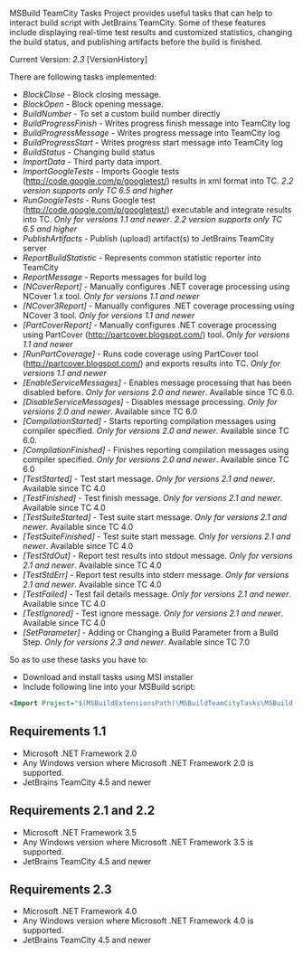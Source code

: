 MSBuild TeamCity Tasks Project provides useful tasks that can help to interact build script with JetBrains TeamCity. Some of these features include displaying real-time test results and customized statistics, changing the build status, and publishing artifacts before the build is finished.

Current Version: *2.3* [VersionHistory]

There are following tasks implemented:
  * *BlockClose* - Block closing message.
  * *BlockOpen* - Block opening message.
  * *BuildNumber* - To set a custom build number directly
  * *BuildProgressFinish* - Writes progress finish message into TeamCity log
  * *BuildProgressMessage* - Writes progress message into TeamCity log
  * *BuildProgressStart* - Writes progress start message into TeamCity log
  * *BuildStatus* - Changing build status
  * *ImportData* - Third party data import.
  * *ImportGoogleTests* - Imports Google tests (http://code.google.com/p/googletest/) results in xml format into TC. *2.2 version supports only TC 6.5 and higher*
  * *RunGoogleTests* - Runs Google test (http://code.google.com/p/googletest/) executable and integrate results into TC. *Only for versions 1.1 and newer*. *2.2 version supports only TC 6.5 and higher*
  * *PublishArtifacts* - Publish (upload) artifact(s) to JetBrains TeamCity server
  * *ReportBuildStatistic* - Represents common statistic reporter into TeamCity
  * *ReportMessage* - Reports messages for build log
  * *[NCoverReport]* - Manually configures .NET coverage processing using NCover 1.x tool. *Only for versions 1.1 and newer*
  * *[NCover3Report]* - Manually configures .NET coverage processing using NCover 3 tool. *Only for versions 1.1 and newer*
  * *[PartCoverReport]* - Manually configures .NET coverage processing using PartCover (http://partcover.blogspot.com/) tool. *Only for versions 1.1 and newer*
  * *[RunPartCoverage]* - Runs code coverage using PartCover tool (http://partcover.blogspot.com/) and exports results into TC. *Only for versions 1.1 and newer*
  * *[EnableServiceMessages]* - Enables message processing that has been disabled before. *Only for versions 2.0 and newer*. Available since TC 6.0.
  * *[DisableServiceMessages]* - Disables message processing. *Only for versions 2.0 and newer*. Available since TC 6.0
  * *[CompilationStarted]* - Starts reporting compilation messages using compiler specified. *Only for versions 2.0 and newer*. Available since TC 6.0.
  * *[CompilationFinished]* - Finishes reporting compilation messages using compiler specified. *Only for versions 2.0 and newer*. Available since TC 6.0
  * *[TestStarted]* - Test start message. *Only for versions 2.1 and newer*. Available since TC 4.0
  * *[TestFinished]* - Test finish message. *Only for versions 2.1 and newer*. Available since TC 4.0
  * *[TestSuiteStarted]* -  Test suite start message. *Only for versions 2.1 and newer*. Available since TC 4.0
  * *[TestSuiteFinished]* -  Test suite start message. *Only for versions 2.1 and newer*. Available since TC 4.0
  * *[TestStdOut]* -  Report test results into stdout message. *Only for versions 2.1 and newer*. Available since TC 4.0
  * *[TestStdErr]* -  Report test results into stderr message. *Only for versions 2.1 and newer*. Available since TC 4.0
  * *[TestFailed]* -  Test fail details message. *Only for versions 2.1 and newer*. Available since TC 4.0
  * *[TestIgnored]* -  Test ignore message. *Only for versions 2.1 and newer*. Available since TC 4.0
  * *[SetParameter]* -  Adding or Changing a Build Parameter from a Build Step. *Only for versions 2.3 and newer*. Available since TC 7.0

So as to use these tasks you have to:

  * Download and install tasks using MSI installer
  * Include following line into your MSBuild script:
```xml
<Import Project="$(MSBuildExtensionsPath)\MSBuildTeamCityTasks\MSBuild.TeamCity.Tasks.Targets"/>
```

## Requirements 1.1
 * Microsoft .NET Framework 2.0 
 * Any Windows version where Microsoft .NET Framework 2.0 is supported.
 * JetBrains TeamCity 4.5 and newer

## Requirements 2.1 and 2.2
 * Microsoft .NET Framework 3.5 
 * Any Windows version where Microsoft .NET Framework 3.5 is supported.
 * JetBrains TeamCity 4.5 and newer

## Requirements 2.3
 * Microsoft .NET Framework 4.0
 * Any Windows version where Microsoft .NET Framework 4.0 is supported.
 * JetBrains TeamCity 4.5 and newer